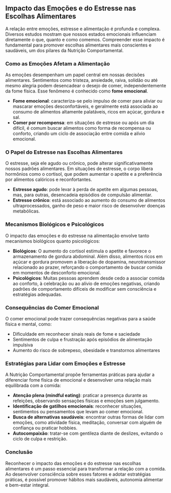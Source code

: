 ## Impacto das Emoções e do Estresse nas Escolhas Alimentares

A relação entre emoções, estresse e alimentação é profunda e complexa. Diversos estudos mostram que nossos estados emocionais influenciam diretamente o que, quanto e como comemos. Compreender esse impacto é fundamental para promover escolhas alimentares mais conscientes e saudáveis, um dos pilares da Nutrição Comportamental.

### Como as Emoções Afetam a Alimentação

As emoções desempenham um papel central em nossas decisões alimentares. Sentimentos como tristeza, ansiedade, raiva, solidão ou até mesmo alegria podem desencadear o desejo de comer, independentemente da fome física. Esse fenômeno é conhecido como **fome emocional**.

- **Fome emocional**: caracteriza-se pelo impulso de comer para aliviar ou mascarar emoções desconfortáveis, e geralmente está associada ao consumo de alimentos altamente palatáveis, ricos em açúcar, gordura e sal.
- **Comer por recompensa**: em situações de estresse ou após um dia difícil, é comum buscar alimentos como forma de recompensa ou conforto, criando um ciclo de associação entre comida e alívio emocional.

### O Papel do Estresse nas Escolhas Alimentares

O estresse, seja ele agudo ou crônico, pode alterar significativamente nossos padrões alimentares. Em situações de estresse, o corpo libera hormônios como o cortisol, que podem aumentar o apetite e a preferência por alimentos calóricos e reconfortantes.

- **Estresse agudo**: pode levar à perda de apetite em algumas pessoas, mas, para outras, desencadeia episódios de compulsão alimentar.
- **Estresse crônico**: está associado ao aumento do consumo de alimentos ultraprocessados, ganho de peso e maior risco de desenvolver doenças metabólicas.

### Mecanismos Biológicos e Psicológicos

O impacto das emoções e do estresse na alimentação envolve tanto mecanismos biológicos quanto psicológicos:

- **Biológicos**: O aumento do cortisol estimula o apetite e favorece o armazenamento de gordura abdominal. Além disso, alimentos ricos em açúcar e gordura promovem a liberação de dopamina, neurotransmissor relacionado ao prazer, reforçando o comportamento de buscar comida em momentos de desconforto emocional.
- **Psicológicos**: Muitas pessoas aprendem desde cedo a associar comida ao conforto, à celebração ou ao alívio de emoções negativas, criando padrões de comportamento difíceis de modificar sem consciência e estratégias adequadas.

### Consequências do Comer Emocional

O comer emocional pode trazer consequências negativas para a saúde física e mental, como:

- Dificuldade em reconhecer sinais reais de fome e saciedade
- Sentimentos de culpa e frustração após episódios de alimentação impulsiva
- Aumento do risco de sobrepeso, obesidade e transtornos alimentares

### Estratégias para Lidar com Emoções e Estresse

A Nutrição Comportamental propõe ferramentas práticas para ajudar a diferenciar fome física de emocional e desenvolver uma relação mais equilibrada com a comida:

- **Atenção plena (mindful eating)**: praticar a presença durante as refeições, observando sensações físicas e emoções sem julgamento.
- **Identificação de gatilhos emocionais**: reconhecer situações, sentimentos ou pensamentos que levam ao comer emocional.
- **Busca de alternativas saudáveis**: encontrar outras formas de lidar com emoções, como atividade física, meditação, conversar com alguém de confiança ou praticar hobbies.
- **Autocompaixão**: tratar-se com gentileza diante de deslizes, evitando o ciclo de culpa e restrição.

### Conclusão

Reconhecer o impacto das emoções e do estresse nas escolhas alimentares é um passo essencial para transformar a relação com a comida. Ao desenvolver consciência sobre esses fatores e adotar estratégias práticas, é possível promover hábitos mais saudáveis, autonomia alimentar e bem-estar integral.